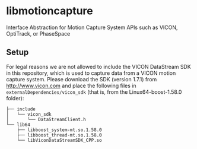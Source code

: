 # libmotioncapture
Interface Abstraction for Motion Capture System APIs such as VICON, OptiTrack, or PhaseSpace

## Setup

For legal reasons we are not allowed to include the VICON DataStream SDK in this repository, which is used to capture data from a VICON motion capture system. Please download the SDK (version 1.7.1) from http://www.vicon.com and place the following files in `externalDependencies/vicon_sdk` (that is, from the Linux64-boost-1.58.0 folder):

```
├── include
│   └── vicon_sdk
│       └── DataStreamClient.h
└── lib64
    ├── libboost_system-mt.so.1.58.0
    ├── libboost_thread-mt.so.1.58.0
    └── libViconDataStreamSDK_CPP.so

```
